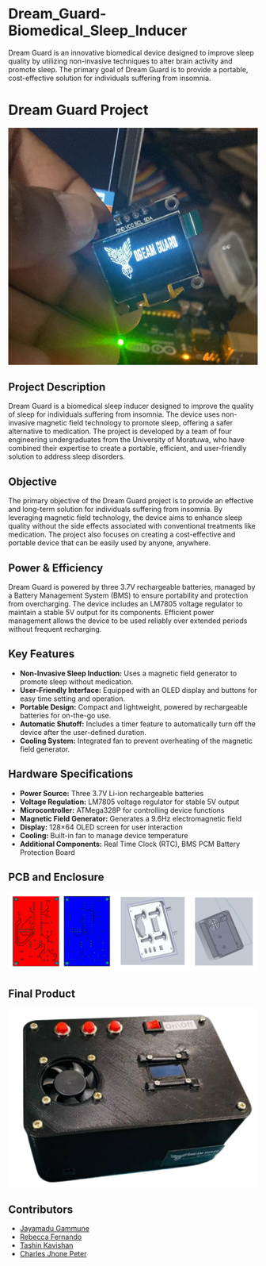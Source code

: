 # Dream_Guard-Biomedical_Sleep_Inducer
Dream Guard is an innovative biomedical device designed to improve sleep quality by utilizing non-invasive techniques to alter brain activity and promote sleep. The primary goal of Dream Guard is to provide a portable, cost-effective solution for individuals suffering from insomnia.
<!DOCTYPE html>
<html lang="en">
<head>
    <meta charset="UTF-8">
    <meta name="viewport" content="width=device-width, initial-scale=1.0">
    
</head>
<body>

<h1>Dream Guard Project</h1>

![Logo](Testing/Code%20Logo.jpg)

<h2>Project Description</h2>
<p>
    Dream Guard is a biomedical sleep inducer designed to improve the quality of sleep for individuals suffering from insomnia. The device uses non-invasive magnetic field technology to promote sleep, offering a safer alternative to medication. The project is developed by a team of four engineering undergraduates from the University of Moratuwa, who have combined their expertise to create a portable, efficient, and user-friendly solution to address sleep disorders.
</p>

<h2>Objective</h2>
<p>
    The primary objective of the Dream Guard project is to provide an effective and long-term solution for individuals suffering from insomnia. By leveraging magnetic field technology, the device aims to enhance sleep quality without the side effects associated with conventional treatments like medication. The project also focuses on creating a cost-effective and portable device that can be easily used by anyone, anywhere.
</p>

<h2>Power & Efficiency</h2>
<p>
    Dream Guard is powered by three 3.7V rechargeable batteries, managed by a Battery Management System (BMS) to ensure portability and protection from overcharging. The device includes an LM7805 voltage regulator to maintain a stable 5V output for its components. Efficient power management allows the device to be used reliably over extended periods without frequent recharging.
</p>

<h2>Key Features</h2>
<ul>
    <li><strong>Non-Invasive Sleep Induction:</strong> Uses a magnetic field generator to promote sleep without medication.</li>
    <li><strong>User-Friendly Interface:</strong> Equipped with an OLED display and buttons for easy time setting and operation.</li>
    <li><strong>Portable Design:</strong> Compact and lightweight, powered by rechargeable batteries for on-the-go use.</li>
    <li><strong>Automatic Shutoff:</strong> Includes a timer feature to automatically turn off the device after the user-defined duration.</li>
    <li><strong>Cooling System:</strong> Integrated fan to prevent overheating of the magnetic field generator.</li>
</ul>

<h2>Hardware Specifications</h2>
<ul>
    <li><strong>Power Source:</strong> Three 3.7V Li-ion rechargeable batteries</li>
    <li><strong>Voltage Regulation:</strong> LM7805 voltage regulator for stable 5V output</li>
    <li><strong>Microcontroller:</strong> ATMega328P for controlling device functions</li>
    <li><strong>Magnetic Field Generator:</strong> Generates a 9.6Hz electromagnetic field</li>
    <li><strong>Display:</strong> 128×64 OLED screen for user interaction</li>
    <li><strong>Cooling:</strong> Built-in fan to manage device temperature</li>
    <li><strong>Additional Components:</strong> Real Time Clock (RTC), BMS PCM Battery Protection Board</li>
</ul>

## PCB and Enclosure
![PCB and Enclosure](images/PCB_and_Enclosure.png)

## Final Product
![Final Product](images/Final_product.png)

## Contributors
- [Jayamadu Gammune](https://github.com/JayxTG)
- [Rebecca Fernando](https://github.com/rnsfernando)
- [Tashin Kavishan](https://github.com/kavishanGT)
- [Charles Jhone Peter](https://github.com/Charlie174)

</body>
</html>
